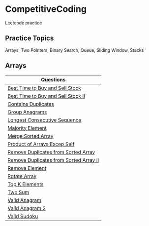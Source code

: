 # CompetitiveCoding
Leetcode practice

## Practice Topics
Arrays, Two Pointers, Binary Search, Queue, Sliding Window, Stacks

## Arrays 

| Questions | 
| ------------- | 
| [Best Time to Buy and Sell Stock](https://leetcode.com/problems/best-time-to-buy-and-sell-stock/)|
| [Best Time to Buy and Sell Stock II](https://leetcode.com/problems/best-time-to-buy-and-sell-stock-ii/)|
| [Contains Duplicates](https://leetcode.com/problems/contains-duplicate/)  | 
| [Group Anagrams](https://leetcode.com/problems/group-anagrams/) |
| [Longest Consecutive Sequence](https://leetcode.com/problems/longest-consecutive-sequence/) | 
| [Majority Element](https://leetcode.com/problems/majority-element/?envType=study-plan-v2&envId=top-interview-150)|
| [Merge Sorted Array](https://leetcode.com/problems/merge-sorted-array/)  |
| [Product of Arrays Excep Self](https://leetcode.com/problems/product-of-array-except-self/)  |
| [Remove Duplicates from Sorted Array](https://leetcode.com/problems/remove-duplicates-from-sorted-array/)  |
| [Remove Duplicates from Sorted Array II](https://leetcode.com/problems/remove-duplicates-from-sorted-array-ii/) |
| [Remove Element](https://leetcode.com/problems/remove-element/)  |
| [Rotate Array](https://leetcode.com/problems/rotate-array/) |
| [Top K Elements](https://leetcode.com/problems/top-k-frequent-elements/)  |
| [Two Sum](https://leetcode.com/problems/two-sum/)  |
| [Valid Anagram](https://leetcode.com/problems/valid-anagram/)  |
| [Valid Anagram 2](https://leetcode.com/problems/valid-anagram/)  |
| [Valid Sudoku](https://leetcode.com/problems/valid-sudoku/)  |
